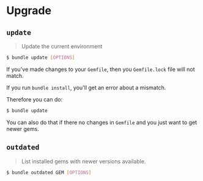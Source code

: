 # Upgrade


## `update`

> Update the current environment

```sh
$ bundle update [OPTIONS]
```

If you've made changes to your `Gemfile`, then you `Gemfile.lock` file will not match.

If you run `bundle install`, you'll get an error about a mismatch.

Therefore you can do:

```sh
$ bundle update
```

You can also do that if there no changes in `Gemfile` and you just want to get newer gems.


## `outdated`

> List installed gems with newer versions available.

```sh
$ bundle outdated GEM [OPTIONS]
```
